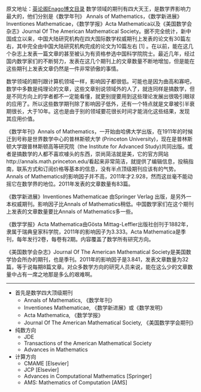 原文地址：[英论阁Enago博文目录](http://blog.sciencenet.cn/blog-681387-667268.html)
数学领域的期刊有四大天王，是数学界影响力最大的，他们分别是《数学年刊》 Annals of Mathematics，《数学新进展》Inventiones Mathematicae，《数学学报》Acta Mathematica以及《美国数学会杂志》Journal Of The American Mathematical Society。据不完全统计，新中国成立以来，中国大陆研究机构在四大国际数学权威期刊上发表的论文有30篇左右，其中完全由中国大陆研究机构完成的论文为10篇左右 [1] 。在以前，能在这几个杂志上发表一篇文章的甚至被认为有资格参选中国科学院院士。最近几年，经过国内数学家们的不断努力，发表在这几个期刊上的文章数量不断地增加，但是能在这些期刊上发表文章仍然是一件非常骄傲的事情。


数学领域的期刊跟计算机领域一样，影响因子都很低。可能也是因为曲高和寡吧，数学中多数是纯理论的文章，这些文章别说领域外的人了，就连同样是搞数学，但是不同方向上的学者都不一定能看懂，就更别提要用到这些理论发展出很吸引眼球的应用了。所以这些数学期刊除了影响因子低外，还有一个特点就是文章被引半衰期很长，大于10年。这也是由于别的领域要花很长时间才能消化这些结果，发现其应用价值。


《数学年刊》Annals of Mathematics，一开始由哈佛大学出版，在1911年的时候迁到号称是世界数学中心的普林斯顿大学 (Princeton University)，现在是普林斯顿大学跟普林斯顿高等研究院（the Institute for Advanced Study)共同出版。或者是搞数学的人都不喜欢噱头的东西，崇尚简洁就是美，它的官方网站http://annals.math.princeton.edu/看起来非常简洁，就提供了编辑信息，投稿指南，联系方式和订阅价格等基本的信息，没有半点顶级期刊应该有的气势。Annals of Mathematics的影响因子并不高，2011年才2.928，然而这丝毫不能动摇它在数学界的地位。2011年发表的文章数量有83篇。


《数学新进展》Inventiones Mathematicae 由Springer Verlag 出版，是另外一本权威期刊。影响因子比Annals of Mathematics稍低。中国数学家们在这个期刊上发表的文章数量要比Annals of Mathematics多一些。


《数学学报》Acta Mathematica由Gösta Mittag-Leffler出版社创刊于1882年，隶属于瑞典皇家科学院，2011年的影响因子为3.333。Acta Mathematica是季刊，每年发行2卷，每卷有2期。内容覆盖了数学所有研究方向。


《美国数学会杂志》Journal Of The American Mathematical Society是美国数学协会所办的期刊，也是季刊。2011年的影响因子是3.841，发表文章数量为32篇，等于说每期8篇文章。对众多数学方向的研究人员来说，能在这么少的文章数量中占有一席之地那是多么的艰难啊。



---

- 首先是数学四大顶级期刊
  - Annals of Mathematics, 《数学年刊》 
  - Inventiones Mathematicae, 《数学新进展》或《数学发明》
  - Acta Mathematica, 《数学学报》
  - Journal Of The American Mathematical Society, 《美国数学学会期刊》
- 纯数方向
  - JDE
  - Transactions of the American Mathematical Society
  - Advances in Mathematics
- 计算方向
  - CMAME [Elsevier]
  - JCP [Elsevier]
  - Advances in Computational Mathematics [Springer]
  - AMS: Mathematics of Computation [AMS]

